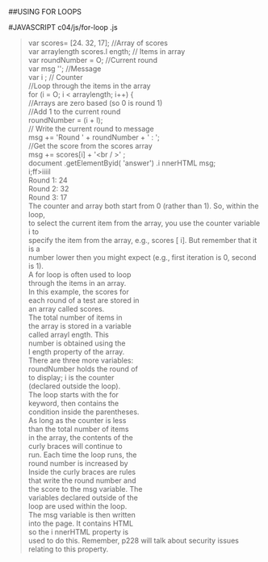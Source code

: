 ##USING FOR LOOPS  

#JAVASCRIPT c04/js/for-loop .js  

>var scores= [24. 32, 17]; //Array of scores  
var arraylength scores.l ength; // Items in array  
var roundNumber = O; //Current round  
var msg ''; //Message  
var i ; // Counter  
//Loop through the items in the array  
for (i = O; i < arraylength; i++) {  
//Arrays are zero based (so 0 is round 1)  
//Add 1 to the current round  
roundNumber = (i + l);  
// Write the current round to message  
msg += 'Round ' + roundNumber + ' : ';  
//Get the score from the scores array  
msg += scores[i] + '<br / >' ;  
document .getElementByid( 'answer') .i nnerHTML msg;  
i;ff>iiiil  
Round 1: 24  
Round 2: 32  
Round 3: 17  
The counter and array both start from 0 (rather than 1). So, within the loop,  
to select the current item from the array, you use the counter variable i to  
specify the item from the array, e.g., scores [ i]. But remember that it is a  
number lower then you might expect (e.g., first iteration is 0, second is 1).  
A for loop is often used to loop  
through the items in an array.  
In this example, the scores for  
each round of a test are stored in  
an array called scores.  
The total number of items in  
the array is stored in a variable  
called arrayl ength. This  
number is obtained using the  
l ength property of the array.  
There are three more variables:  
roundNumber holds the round of   
to display; i is the counter  
(declared outside the loop).  
The loop starts with the for  
keyword, then contains the  
condition inside the parentheses.  
As long as the counter is less  
than the total number of items  
in the array, the contents of the  
curly braces will continue to  
run. Each time the loop runs, the  
round number is increased by     
Inside the curly braces are rules  
that write the round number and  
the score to the msg variable. The  
variables declared outside of the  
loop are used within the loop.  
The msg variable is then written  
into the page. It contains HTML  
so the i nnerHTML property is  
used to do this. Remember,
p228 will talk about security
issues relating to this property.
